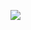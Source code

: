 ![](https://github.com/jackkii/python_try/blob/master/%E5%9B%BE/PICTURE/%E6%9C%80%E5%B0%8F%E7%94%9F%E6%88%90%E6%A0%91.PNG)
